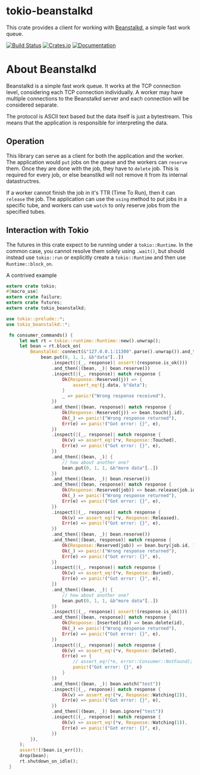 # tokio-beanstalkd

This crate provides a client for working with [Beanstalkd](https://beanstalkd.github.io/), a simple
fast work queue.

[![Build Status](https://travis-ci.org/bIgBV/tokio-beanstalkd.svg?branch=master)](https://travis-ci.org/bIgBV/tokio-beanstalkd)
[![Crates.io](https://img.shields.io/crates/v/tokio-beanstalkd.svg)](https://crates.io/crates/tokio-beanstalkd)
[![Documentation](https://docs.rs/tokio-beanstalkd/badge.svg)](https://docs.rs/tokio-beanstalkd/)

# About Beanstalkd

Beanstalkd is a simple fast work queue. It works at the TCP connection level, considering each TCP
connection individually. A worker may have multiple connections to the Beanstalkd server and each
connection will be considered separate.

The protocol is ASCII text based but the data itself is just a bytestream. This means that the
application is responsible for interpreting the data.

## Operation
This library can serve as a client for both the application and the worker. The application would
`put` jobs on the queue and the workers can `reserve` them. Once they are done with the job, they
have to `delete` job. This is required for every job, or else beanstlkd will not remove it from
its internal datastructres.

If a worker cannot finish the job in it's TTR (Time To Run), then it can `release` the job. The
application can use the `using` method to put jobs in a specific tube, and workers can use `watch`
to only reserve jobs from the specified tubes.

## Interaction with Tokio

The futures in this crate expect to be running under a `tokio::Runtime`. In the common case,
you cannot resolve them solely using `.wait()`, but should instead use `tokio::run` or
explicitly create a `tokio::Runtime` and then use `Runtime::block_on`.

A contrived example

```rust
extern crate tokio;
#[macro_use]
extern crate failure;
extern crate futures;
extern crate tokio_beanstalkd;

use tokio::prelude::*;
use tokio_beanstalkd::*;

 fn consumer_commands() {
     let mut rt = tokio::runtime::Runtime::new().unwrap();
     let bean = rt.block_on(
         Beanstalkd::connect(&"127.0.0.1:11300".parse().unwrap()).and_then(|bean| {
             bean.put(0, 1, 1, &b"data"[..])
                 .inspect(|(_, response)| assert!(response.is_ok()))
                 .and_then(|(bean, _)| bean.reserve())
                 .inspect(|(_, response)| match response {
                     Ok(Response::Reserved(j)) => {
                         assert_eq!(j.data, b"data");
                     }
                     _ => panic!("Wrong response received"),
                 })
                 .and_then(|(bean, response)| match response {
                     Ok(Response::Reserved(j)) => bean.touch(j.id),
                     Ok(_) => panic!("Wrong response returned"),
                     Err(e) => panic!("Got error: {}", e),
                 })
                 .inspect(|(_, response)| match response {
                     Ok(v) => assert_eq!(*v, Response::Touched),
                     Err(e) => panic!("Got error: {}", e),
                 })
                 .and_then(|(bean, _)| {
                     // how about another one?
                     bean.put(0, 1, 1, &b"more data"[..])
                 })
                 .and_then(|(bean, _)| bean.reserve())
                 .and_then(|(bean, response)| match response {
                     Ok(Response::Reserved(job)) => bean.release(job.id, 10, 10),
                     Ok(_) => panic!("Wrong response returned"),
                     Err(e) => panic!("Got error: {}", e),
                 })
                 .inspect(|(_, response)| match response {
                     Ok(v) => assert_eq!(*v, Response::Released),
                     Err(e) => panic!("Got error: {}", e),
                 })
                 .and_then(|(bean, _)| bean.reserve())
                 .and_then(|(bean, response)| match response {
                     Ok(Response::Reserved(job)) => bean.bury(job.id, 10),
                     Ok(_) => panic!("Wrong response returned"),
                     Err(e) => panic!("Got error: {}", e),
                 })
                 .inspect(|(_, response)| match response {
                     Ok(v) => assert_eq!(*v, Response::Buried),
                     Err(e) => panic!("Got error: {}", e),
                 })
                 .and_then(|(bean, _)| {
                     // how about another one?
                     bean.put(0, 1, 1, &b"more data"[..])
                 })
                 .inspect(|(_, response)| assert!(response.is_ok()))
                 .and_then(|(bean, response)| match response {
                     Ok(Response::Inserted(id)) => bean.delete(id),
                     Ok(_) => panic!("Wrong response returned"),
                     Err(e) => panic!("Got error: {}", e),
                 })
                 .inspect(|(_, response)| match response {
                     Ok(v) => assert_eq!(*v, Response::Deleted),
                     Err(e) => {
                         // assert_eq!(*e, error::Consumer::NotFound);
                         panic!("Got error: {}", e)
                     }
                 })
                 .and_then(|(bean, _)| bean.watch("test"))
                 .inspect(|(_, response)| match response {
                     Ok(v) => assert_eq!(*v, Response::Watching(2)),
                     Err(e) => panic!("Got error: {}", e),
                 })
                 .and_then(|(bean, _)| bean.ignore("test"))
                 .inspect(|(_, response)| match response {
                     Ok(v) => assert_eq!(*v, Response::Watching(1)),
                     Err(e) => panic!("Got error: {}", e),
                 })
         }),
     );
     assert!(!bean.is_err());
     drop(bean);
     rt.shutdown_on_idle();
 }
```
